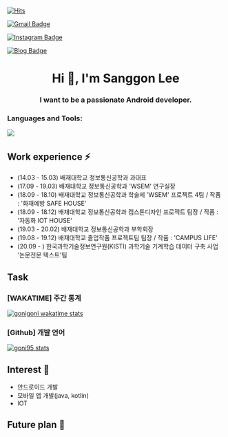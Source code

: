 [![Hits](https://hits.seeyoufarm.com/api/count/incr/badge.svg?url=https%3A%2F%2Fgithub.com%2FGONI95%2Fhit-counter&count_bg=%234B4B4B&title_bg=%23000000&icon=github.svg&icon_color=%23EDEDED&title=VISIT&edge_flat=true)](https://hits.seeyoufarm.com)

<!-- 방문자 수 : https://hits.seeyoufarm.com/ -->
[![Gmail Badge](https://img.shields.io/badge/Gmail-d14836?style=flat-square&logo=Gmail&logoColor=white&link=mailto:sanggoni009@gmail.com)](mailto:sanggoni009@gmail.com)<!-- 카드 만들기 : https://shields.io/ -->

[![Instagram Badge](https://img.shields.io/badge/-Instagram-dd2a7b?style=flat-square&logo=instagram&logoColor=white&link=https://www.instagram.com/tkd._rhs.95/)](https://www.instagram.com/tkd._rhs.95/)

[![Blog Badge](http://img.shields.io/badge/-Blog-brightgreen?style=flat-square&logo=FF5722&link=https://blog.naver.com/chajuhui123)](https://goni95.tistory.com/)

<h1 align="center">Hi 👋, I'm Sanggon Lee</h1>
<h3 align="center">I want to be a passionate Android developer.</h3>


<h3 align="left">Languages and Tools:</h3>

<p align="left"> <a href="https://developer.android.com" target="_blank"> 
  <img src="https://img.shields.io/badge/Android Studio-65FF5E?style=flat-square&logo=Android Studio&logoColor=white"/></a>&nbsp 
</p>


## Work experience ⚡
- (14.03 - 15.03) 배재대학교 정보통신공학과 과대표
- (17.09 - 19.03) 배재대학교 정보통신공학과 'WSEM' 연구실장
- (18.09 - 18.10) 배재대학교 정보통신공학과 학술제 'WSEM' 프로젝트 4팀 / 작품 : '화재예방 SAFE HOUSE'
- (18.09 - 18.12) 배재대학교 정보통신공학과 캡스톤디자인 프로젝트 팀장 / 작품 : '자동화 IOT HOUSE'
- (19.03 - 20.02) 배재대학교 정보통신공학과 부학회장
- (19.08 - 19.12) 배재대학교 졸업작품 프로젝트팀 팀장 / 작품 : 'CAMPUS LIFE'
- (20.09 - ) 한국과학기술정보연구원(KISTI) 과학기술 기계학습 데이터 구축 사업 '논문전문 텍스트'팀

## Task
<h3>[WAKATIME] 주간 통계</h3>

[![gonigoni wakatime stats](https://github-readme-stats.vercel.app/api/wakatime?username=gonigoni)](https://wakatime.com/@gonigoni)

<h3>[Github] 개발 언어</h3>

[![goni95 stats](https://github-readme-stats.vercel.app/api/top-langs/?username=goni95&langs_count=8)](https://wakatime.com/@gonigoni)

## Interest 👀
- 안드로이드 개발
- 모바일 앱 개발(java, kotlin)
- IOT

## Future plan 🔭
